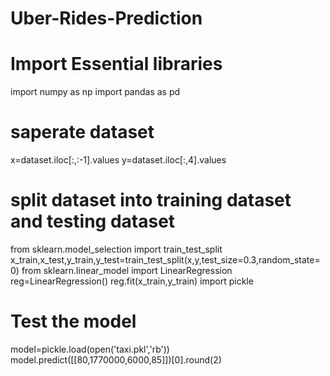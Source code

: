 # Uber-Rides-Prediction
# Import Essential libraries
import numpy as np
import pandas as pd
# saperate dataset
x=dataset.iloc[:,:-1].values
y=dataset.iloc[:,4].values
# split dataset into training dataset and testing dataset
from sklearn.model_selection import train_test_split
x_train,x_test,y_train,y_test=train_test_split(x,y,test_size=0.3,random_state=0)
from sklearn.linear_model import LinearRegression
reg=LinearRegression()
reg.fit(x_train,y_train)
import pickle
# Test the model
model=pickle.load(open('taxi.pkl','rb'))
model.predict([[80,1770000,6000,85]])[0].round(2)
